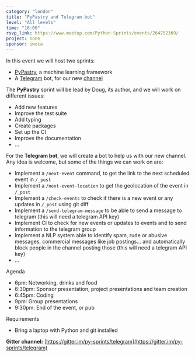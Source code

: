 ```yaml
---
category: "london"
title: "PyPastry and Telegram bot"
level: "All levels"
time: "18:00"
rsvp_link: https://www.meetup.com/Python-Sprints/events/264752369/
project: none
sponsor: iwoca
---
```


In this event we will host two sprints:

- [PyPastry](https://github.com/datapastry/pypastry/), a machine learning framework
- A [Telegram](https://telegram.org/) bot, for our new [channel](https://t.me/py_sprints)

The **PyPastry** sprint will be lead by Doug, its author, and we will work on different issues:

- Add new features
- Improve the test suite
- Add typing
- Create packages
- Set up the CI
- Improve the documentation
- ...

For the **Telegram bot**, we will create a bot to help us with our new channel. Any idea is welcome,
but some of the things we can work on are:

- Implement a `/next-event` command, to get the link to the next scheduled event in `/_post`
- Implement a `/next-event-location` to get the geolocation of the event in `/_post`
- Implement a `/check-events` to check if there is a new event or any updates in `/_post` using git diff
- Implement a `/send-telegram-message` to be able to send a message to telegram (this will need a telegram API key)
- Implement CI to check for new events or updates to events and to send information to the telegram group
- Implement a NLP system able to identify spam, rude or abusive messages, commercial messages like job postings...
  and automatically block people in the channel posting those (this will need a telegram API key)
- ...

Agenda

- 6pm: Networking, drinks and food
- 6:30pm: Sponsor presentation, project presentations and team creation
- 6:45pm: Coding
- 9pm: Group presentations
- 9:30pm: End of the event, or pub

Requirements

- Bring a laptop with Python and git installed

**Gitter channel:** [https://gitter.im/py-sprints/telegram](https://gitter.im/py-sprints/telegram)
